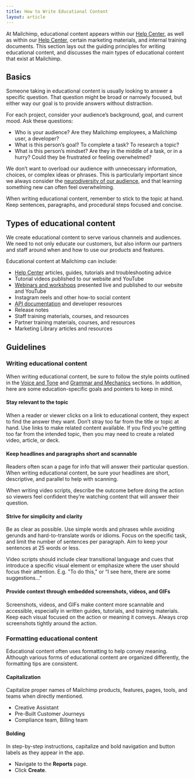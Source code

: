 ```yaml
---
title: How to Write Educational Content
layout: article
---
```


At Mailchimp, educational content appears within our [Help Center](https://mailchimp.com/help/), as well as within our [Help Center](https://mailchimp.com/workshops/), certain marketing materials, and internal training documents. This section lays out the guiding principles for writing educational content, and discusses the main types of educational content that exist at Mailchimp.

## Basics

Someone taking in educational content is usually looking to answer a specific question. That question might be broad or narrowly focused, but either way our goal is to provide answers without distraction.

For each project, consider your audience’s background, goal, and current mood. Ask these questions:

- Who is your audience? Are they Mailchimp employees, a Mailchimp user, a developer?
- What is this person’s goal? To complete a task? To research a topic?
- What is this person’s mindset? Are they in the middle of a task, or in a hurry? Could they be frustrated or feeling overwhelmed?

We don’t want to overload our audience with unnecessary information, choices, or complex ideas or phrases. This is particularly important since we always consider the [neurodiversity of our audience](/12-writing-for-accessibility.html.md/), and that learning something new can often feel overwhelming.

When writing educational content, remember to stick to the topic at hand. Keep sentences, paragraphs, and procedural steps focused and concise.

## Types of educational content

We create educational content to serve various channels and audiences. We need to not only educate our customers, but also inform our partners and staff around when and how to use our products and features.

Educational content at Mailchimp can include:

- [Help Center](https://mailchimp.com/help/) articles, guides, tutorials and troubleshooting advice
- Tutorial videos published to our website and YouTube
- [Webinars and workshops](https://mailchimp.com/workshops/) presented live and published to our website and YouTube
- Instagram reels and other how-to social content
- [API documentation](https://mailchimp.com/developer/marketing/api/) and developer resources
- Release notes
- Staff training materials, courses, and resources
- Partner training materials, courses, and resources
- Marketing Library articles and resources

## Guidelines

### Writing educational content

When writing educational content, be sure to follow the style points outlined in the [Voice and Tone](/02-voice-and-tone.html.md) and [Grammar and Mechanics](/04-grammar-and-mechanics.html.md) sections. In addition, here are some education-specific goals and pointers to keep in mind.

#### Stay relevant to the topic

When a reader or viewer clicks on a link to educational content, they expect to find the answer they want. Don’t stray too far from the title or topic at hand. Use links to make related content available. If you find you’re getting too far from the intended topic, then you may need to create a related video, article, or deck.

#### Keep headlines and paragraphs short and scannable

Readers often scan a page for info that will answer their particular question. When writing educational content, be sure your headlines are short, descriptive, and parallel to help with scanning.

When writing video scripts, describe the outcome before doing the action so viewers feel confident they’re watching content that will answer their question.

#### Strive for simplicity and clarity

Be as clear as possible. Use simple words and phrases while avoiding gerunds and hard-to-translate words or idioms. Focus on the specific task, and limit the number of sentences per paragraph. Aim to keep your sentences at 25 words or less.

Video scripts should include clear transitional language and cues that introduce a specific visual element or emphasize where the user should focus their attention.
E.g. "To do this," or “I see here, there are some suggestions..."

#### Provide context through embedded screenshots, videos, and GIFs

Screenshots, videos, and GIFs make content more scannable and accessible, especially in  written guides, tutorials, and training materials. Keep each visual focused on the action or meaning it conveys. Always crop screenshots tightly around the action.

### Formatting educational content

Educational content often uses formatting to help convey meaning. Although various forms of educational content are organized differently, the formatting tips are consistent.

#### Capitalization

Capitalize proper names of Mailchimp products, features, pages, tools, and teams when directly mentioned.

- Creative Assistant
- Pre-Built Customer Journeys
- Compliance team, Billing team

#### Bolding

In step-by-step instructions, capitalize and bold navigation and button labels as they appear in the app.

- Navigate to the **Reports** page.
- Click **Create**.

